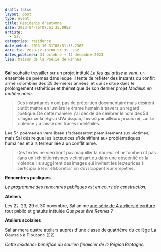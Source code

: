 ```yaml
---
draft: false
layout: post
type: event
title: Résidence d'automne
date: 2023-04-25T07:51:35.095Z
artiste:
  - Sal
categories: residence
date_debut: 2023-10-31T08:51:35.230Z
date_fin: 2023-12-10T08:51:35.325Z
dates_publiees: 31 octobre → 10 décembre 2023
lieu: Maison de la Poésie de Rennes
---
```

**Sal** souhaite travailler sur un projet intitulé *Le feu qui attise le vent*, un ensemble de poèmes dans lequel il tente de refléter des instants du conflit armé colombien des 25 dernières années, et qui se situe dans le prolongement esthétique et thématique de son dernier projet *Medellín en matière noire*. 

> Ces instantanés n'ont pas de prétention documentaire mais désirent plutôt mettre en lumière le drame humain à travers un regard poétique. De cette manière, j'ai décidé de célébrer le nom des 54 villages de la région d'Antioquia, lieu où par ailleurs je suis né, car la violence y a laissé des traces indélébiles.

Les 54 poèmes en vers libres s'adresseront premièrement aux victimes, mais Sal désire que les lecteurices s'identifient aux problématiques humaines et à la terreur liée à un conflit armé. 

> Ces textes ne viendront pas maquiller la douleur et ne tomberont pas dans un exhibitionnismes victimisant ou dans une obscénité de la violence. Ils suggèrent des images qui invitent les lecteurices à participer à leur élaboration en développant leur empathie.

**Rencontres publiques**

*Le programme des rencontres publiques est en cours de construction.*

**Ateliers** 

Les 22, 23, 29 et 30 novembre, Sal anime [une série de 4 ateliers d'écriture](https://maiporennes.fr/rencontre/2023/08/30/ateliers-d-criture-que-peut-tre-rennes) tout public et gratuits intitulée *Que peut être Rennes ?*

**Ateliers scolaires**

Sal animera quatre ateliers auprès d'une classe de quatrième du collège La Gautrais à Plouasne (22).

*Cette résidence bénéficie du soutien financier de la Région Bretagne.*